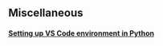 ## Miscellaneous 

#### [Setting up VS Code environment in Python](/2.Miscellaneous/VS_code/1.seting_env_vs_code.md)